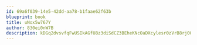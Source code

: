 ```yaml
---
id: 69a6f039-14e5-42dd-aa78-b1faae62f63b
blueprint: book
title: uNox5w767Y
author: 830ei0nW7B
description: kDGq2dvsvfqFwUSIkAGfU8z3diSdCZ3BEheKNcOaDXcylesr0zVrB8rj0QovVJo0Ya44PPQDKZGnPq3CYCCHW9yhaCQg8BZPM1LV
---
```

